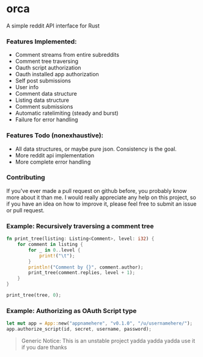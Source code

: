 # orca
A simple reddit API interface for Rust

### Features Implemented:
- Comment streams from entire subreddits
- Comment tree traversing
- Oauth script authorization
- Oauth installed app authorization
- Self post submissions
- User info
- Comment data structure
- Listing data structure
- Comment submissions
- Automatic ratelimiting (steady and burst)
- Failure for error handling

### Features Todo (nonexhaustive):
- All data structures, or maybe pure json. Consistency is the goal.
- More reddit api implementation
- More complete error handling


### Contributing
If you've ever made a pull request on github before, you probably know more about it than me. I would really appreciate any help on this project, so if you have an idea on how to improve it, please feel free to submit an issue or pull request.

### Example: Recursively traversing a comment tree
```rust
fn print_tree(listing: Listing<Comment>, level: i32) {
	for comment in listing {
	    for _ in 0..level {
		    print!("\t");
		}
		println!("Comment by {}", comment.author);
		print_tree(comment.replies, level + 1);
	}
}

print_tree(tree, 0);
```

### Example: Authorizing as OAuth Script type
```rust
let mut app = App::new("appnamehere", "v0.1.0", "/u/usernamehere/");
app.authorize_script(id, secret, username, password);
```

> Generic Notice: This is an unstable project yadda yadda yadda use it if you dare thanks
